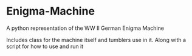 # Enigma-Machine
A python representation of the WW II German Enigma Machine

Includes class for the machine itself and tumblers use in it.
Along with a script for how to use and run it
